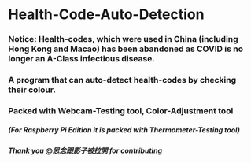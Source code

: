 # Health-Code-Auto-Detection
### Notice: Health-codes, which were used in China (including Hong Kong and Macao) has been abandoned as COVID is no longer an A-Class infectious disease. 
### A program that can auto-detect health-codes by checking their colour.
### Packed with Webcam-Testing tool, Color-Adjustment tool
##### (For Raspberry Pi Edition it is packed with Thermometer-Testing tool)
##### Thank you @思念跟影子被拉開 for contributing
